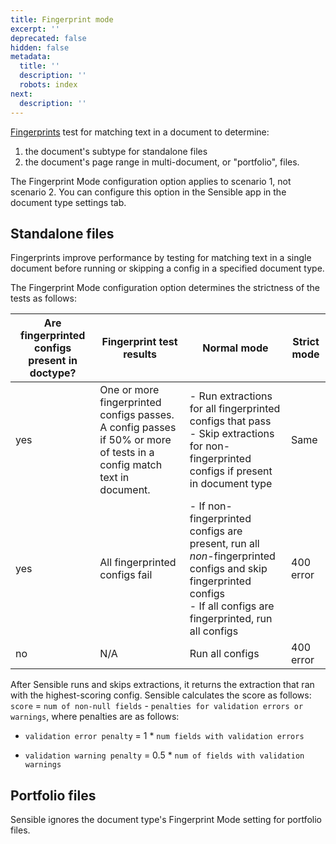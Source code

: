 ```yaml
---
title: Fingerprint mode
excerpt: ''
deprecated: false
hidden: false
metadata:
  title: ''
  description: ''
  robots: index
next:
  description: ''
---
```

[Fingerprints](doc:fingerprint) test for matching text in a document to determine:

1. the document's subtype for standalone files
2. the document's page range in multi-document, or "portfolio", files.

The Fingerprint Mode configuration option applies to scenario 1, not scenario 2.  You can configure this option in the Sensible app in the document type settings tab.

## Standalone files

Fingerprints improve performance by testing for matching text in a single document before running or skipping a config in a specified document type.  

The Fingerprint Mode configuration option determines the strictness of the tests as follows:

| Are fingerprinted configs present in doctype? | Fingerprint test results                                                                                                   | Normal mode                                                                                                                                                            | Strict mode |
| --------------------------------------------- | -------------------------------------------------------------------------------------------------------------------------- | ---------------------------------------------------------------------------------------------------------------------------------------------------------------------- | ----------- |
| yes                                           | One or more fingerprinted configs passes.<br/> A config passes if 50% or more of tests in a config match text in document. | - Run extractions for all fingerprinted configs that pass<br/>- Skip extractions for non-fingerprinted configs if present in document type                             | Same        |
| yes                                           | All fingerprinted configs fail                                                                                             | - If non-fingerprinted configs are present, run all *non*-fingerprinted configs and skip fingerprinted configs<br/>- If all configs are fingerprinted, run all configs | 400 error   |
| no                                            | N/A                                                                                                                        | Run all configs                                                                                                                                                        | 400 error   |

After Sensible runs and skips extractions,  it returns the extraction that ran with the highest-scoring config.  Sensible calculates the score as follows: ` score` = `num of non-null fields` - `penalties for validation errors or warnings`, where penalties are as follows:

* `validation error penalty` = 1 \* `num fields with validation errors`

* `validation warning penalty` = 0.5 \* `num of fields with validation warnings`

## Portfolio files

Sensible ignores the document type's Fingerprint Mode setting for portfolio files.
